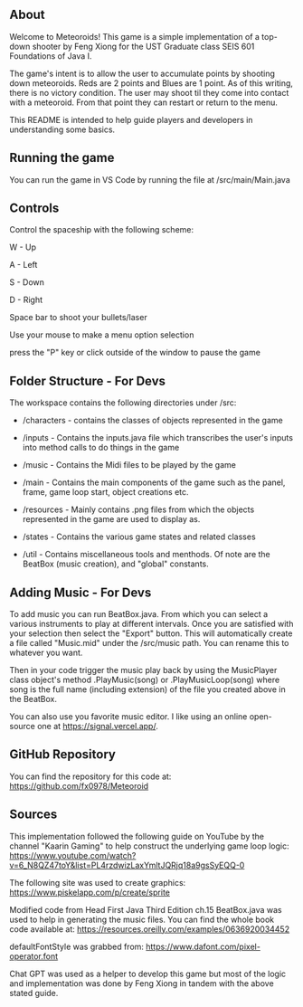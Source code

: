 ## About
Welcome to Meteoroids! This game is a simple implementation of a top-down shooter by Feng Xiong for the UST Graduate class SEIS 601 Foundations of Java I.

The game's intent is to allow the user to accumulate points by shooting down meteoroids. Reds are 2 points and Blues are 1 point. As of this writing, there is no victory condition. The user may shoot til they come into contact with a meteoroid. From that point they can restart or return to the menu.

This README is intended to help guide players and developers in understanding some basics.

## Running the game
You can run the game in VS Code by running the file at /src/main/Main.java

## Controls
Control the spaceship with the following scheme:

W - Up

A - Left

S - Down

D - Right

Space bar to shoot your bullets/laser

Use your mouse to make a menu option selection

press the "P" key or click outside of the window to pause the game

## Folder Structure - For Devs

The workspace contains the following directories under /src:
 - /characters - contains the classes of objects represented in the game

 - /inputs - Contains the inputs.java file which transcribes the user's inputs into method calls to do things in the game

 - /music - Contains the Midi files to be played by the game

 - /main - Contains the main components of the game such as the panel, frame, game loop start, object creations etc.

 - /resources - Mainly contains .png files from which the objects represented in the game are used to display as.

 - /states - Contains the various game states and related classes

 - /util - Contains miscellaneous tools and menthods. Of note are the BeatBox (music creation), and "global" constants.

## Adding Music - For Devs
To add music you can run BeatBox.java. From which you can select a various instruments to play at different intervals. Once you are satisfied with your selection then select the "Export" button. This will automatically create a file called "Music.mid" under the /src/music path. You can rename this to whatever you want.

Then in your code trigger the music play back by using the MusicPlayer class object's method .PlayMusic(song) or .PlayMusicLoop(song) where song is the full name (including extension) of the file you created above in the BeatBox.

You can also use you favorite music editor. I like using an online open-source one at https://signal.vercel.app/.

## GitHub Repository
You can find the repository for this code at: https://github.com/fx0978/Meteoroid

## Sources
This implementation followed the following guide on YouTube by the channel "Kaarin Gaming" to help construct the underlying game loop logic:
https://www.youtube.com/watch?v=6_N8QZ47toY&list=PL4rzdwizLaxYmltJQRjq18a9gsSyEQQ-0

The following site was used to create graphics:
https://www.piskelapp.com/p/create/sprite

Modified code from Head First Java Third Edition ch.15 BeatBox.java was used to help in generating the music files. You can find the whole book code available at: https://resources.oreilly.com/examples/0636920034452

defaultFontStyle was grabbed from: https://www.dafont.com/pixel-operator.font

Chat GPT was used as a helper to develop this game but most of the logic and implementation was done by Feng Xiong in tandem with the above stated guide.